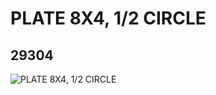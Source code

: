 # PLATE 8X4, 1/2 CIRCLE
## 29304
![PLATE 8X4, 1/2 CIRCLE](https://lc-www-live-s.legocdn.com/media/bricks/5/2/6185104.jpg)